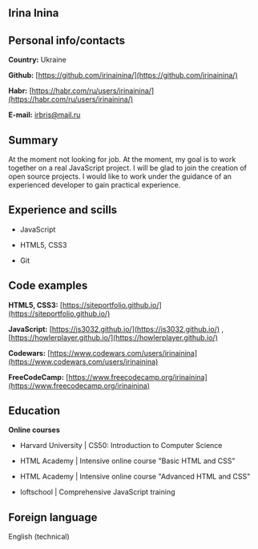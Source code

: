 ## Irina Inina

## Personal info/contacts

**Country:** Ukraine

**Github:** [https://github.com/irinainina/](https://github.com/irinainina/)

**Habr:** [https://habr.com/ru/users/irinainina/](https://habr.com/ru/users/irinainina/)

**E-mail:** irbris@mail.ru

## Summary

At the moment not looking for job. At the moment, my goal is to work together on a real JavaScript project. I will be glad to join the creation of open source projects. I would like to work under the guidance of an experienced developer to gain practical experience.

## Experience and scills

- JavaScript

- HTML5, CSS3
 
- Git

## Code examples

**HTML5, CSS3:** [https://siteportfolio.github.io/](https://siteportfolio.github.io/)

**JavaScript:** [https://js3032.github.io/](https://js3032.github.io/) , [https://howlerplayer.github.io/](https://howlerplayer.github.io/)

**Codewars:** [https://www.codewars.com/users/irinainina](https://www.codewars.com/users/irinainina)

**FreeCodeCamp:** [https://www.freecodecamp.org/irinainina](https://www.freecodecamp.org/irinainina)

## Education

**Online courses**

- Harvard University | CS50: Introduction to Computer Science  

- HTML Academy       | Intensive online course "Basic HTML and CSS"

- HTML Academy       | Intensive online course "Advanced HTML and CSS"

- loftschool         | Comprehensive JavaScript training

## Foreign language

English (technical)
